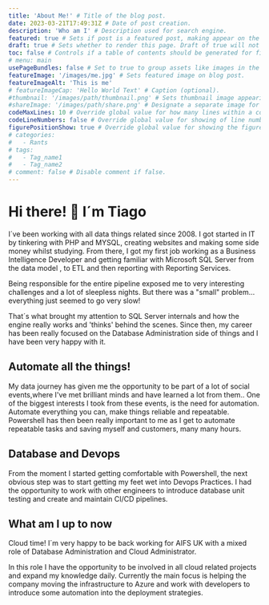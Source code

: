 ```yaml
---
title: 'About Me!' # Title of the blog post.
date: 2023-03-21T17:49:31Z # Date of post creation.
description: 'Who am I' # Description used for search engine.
featured: true # Sets if post is a featured post, making appear on the home page side bar.
draft: true # Sets whether to render this page. Draft of true will not be rendered.
toc: false # Controls if a table of contents should be generated for first-level links automatically.
# menu: main
usePageBundles: false # Set to true to group assets like images in the same folder as this post.
featureImage: '/images/me.jpg' # Sets featured image on blog post.
featureImageAlt: 'This is me'
# featureImageCap: 'Hello World Text' # Caption (optional).
#thumbnail: '/images/path/thumbnail.png' # Sets thumbnail image appearing inside card on homepage.
#shareImage: '/images/path/share.png' # Designate a separate image for social media sharing.
codeMaxLines: 10 # Override global value for how many lines within a code block before auto-collapsing.
codeLineNumbers: false # Override global value for showing of line numbers within code block.
figurePositionShow: true # Override global value for showing the figure label.
# categories:
#   - Rants
# tags:
#   - Tag_name1
#   - Tag_name2
# comment: false # Disable comment if false.
---
```


# **Hi there! 👋 I´m Tiago**

I´ve been working with all data things related since 2008. I got started in IT by tinkering with PHP and MYSQL, creating websites and making some side money whilst studying. From there, I got my first job working as a Business Intelligence Developer and getting familiar with Microsoft SQL Server from the data model , to ETL and then reporting with Reporting Services.

Being responsible for the entire pipeline exposed me to very interesting challenges and a lot of sleepless nights. But there was a "small" problem... everything just seemed to go very slow!

That´s what brought my attention to SQL Server internals and how the engine really works and 'thinks' behind the scenes. Since then, my career has been really focused on the Database Administration side of things and I have been very happy with it.

## **Automate all the things!**

My data journey has given me the opportunity to be part of a lot of social events,where I've met brilliant minds and have learned a lot from them..
One of the biggest interests I took from these events, is the need for automation. Automate everything you can, make things reliable and repeatable.
Powershell has then been really important to me as I get to automate repeatable tasks and saving myself and customers, many many hours.

## **Database and Devops**

From the moment I started getting comfortable with Powershell, the next obvious step was to start getting my feet wet into Devops Practices. I had the opportunity to work with other engineers to introduce database unit testing and create and maintain CI/CD pipelines.

## **What am I up to now**

Cloud time! I´m very happy to be back working for AIFS UK with a mixed role of Database Administration and Cloud Administrator.

In this role I have the opportunity to be involved in all cloud related projects and expand my knowledge daily.
Currently the main focus is helping the company moving the infrastructure to Azure and work with developers to introduce some automation into the deployment strategies.
